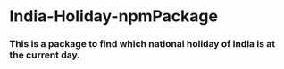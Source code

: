 # India-Holiday-npmPackage
### This is a package to find which national holiday of india is at the current day.
